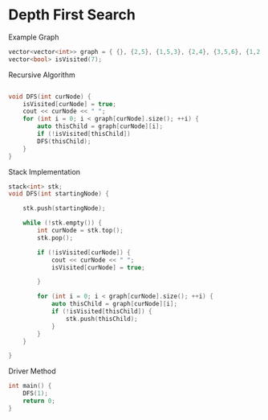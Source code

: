 # Depth First Search

Example Graph
```cpp
vector<vector<int>> graph = { {}, {2,5}, {1,5,3}, {2,4}, {3,5,6}, {1,2,4}, {4} };
vector<bool> isVisited(7);
```
Recursive Algorithm
```cpp

void DFS(int curNode) {
	isVisited[curNode] = true;
	cout << curNode << " ";
	for (int i = 0; i < graph[curNode].size(); ++i) {
		auto thisChild = graph[curNode][i];
		if (!isVisited[thisChild])
		DFS(thisChild);
	}
}
```

Stack Implementation
```cpp
stack<int> stk;
void DFS(int startingNode) {

	stk.push(startingNode);

	while (!stk.empty()) {
		int curNode = stk.top();
		stk.pop();

		if (!isVisited[curNode]) {
			cout << curNode << " ";
			isVisited[curNode] = true;

		}

		for (int i = 0; i < graph[curNode].size(); ++i) {
			auto thisChild = graph[curNode][i];
			if (!isVisited[thisChild]) {
				stk.push(thisChild);
			}
		}
	}

}
```


Driver Method
```cpp
int main() {
	DFS(1);
	return 0;
}

```
